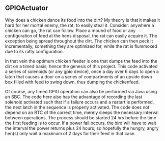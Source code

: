 <h2>GPIOActuator</h2>
Why does a chicken dance its food into the dirt? My theory is that it makes it hard for her mortal enemy, the rat, to easily steal it. 
Consider: anywhere a chicken can go, the rat can follow. Place a mound of food or any configuration of feed at the hens disposal, the rat
can easily acquire it. The exception being spread throughout the dirt. The chicken can then peck it incrementally, something they are
optimized for, while the rat is flummoxed due to its ratty configuration.<p/>
In that vein the optimum chicken feeder is one that dumps the feed into the dirt on a timed basis; hence the genesis of this project. This code
activated a series of solenoids (or any gpio device), once a day over 6 days to open a latch that causes a door on a series
of compartments of an upside down box filled with feed to swing down, thus dumping the chickenfeed.<p/>
Of course, any timed GPIO operation can also be performed via Java using an SBC. The code here also has the advantage of
recording the last solenoid activated such that if a failure occurs and a restart is performed, the next latch in the
sequence is properly activated. The code does not depend on an RTC of the correct time, merely sleeps the necessary interval
between operations. The process should be started 24 hrs before the time the first feeding is to occur. If a power fail occurs, the bird will have to wait
the interval the power returns plus 24 hours, so hopefully the hungry, angry hen(s) only wait a maximum of 2 days for their feed in that case.
